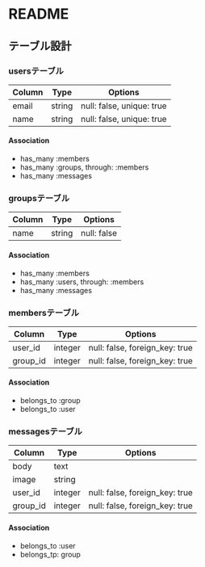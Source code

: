 # README

## テーブル設計

### usersテーブル

|Column|Type|Options|
|------|----|-------|
|email|string|null: false, unique: true|
|name|string|null: false, unique: true|

#### Association
- has_many :members
- has_many :groups, through: :members
- has_many :messages

### groupsテーブル

|Column|Type|Options|
|------|----|-------|
|name|string|null: false|

#### Association
- has_many :members
- has_many :users, through: :members
- has_many :messages

### membersテーブル

|Column|Type|Options|
|------|----|-------|
|user_id|integer|null: false, foreign_key: true|
|group_id|integer|null: false, foreign_key: true|

#### Association
- belongs_to :group
- belongs_to :user

### messagesテーブル

|Column|Type|Options|
|------|----|-------|
|body|text||
|image|string||
|user_id|integer|null: false, foreign_key: true|
|group_id|integer|null: false, foreign_key: true|

#### Association
- belongs_to :user
- belongs_tp: group
